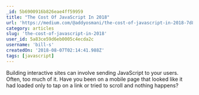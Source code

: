 ```yaml
---
_id: 5b6900916b826eae4ff59959
title: "The Cost Of JavaScript In 2018"
url: 'https://medium.com/@addyosmani/the-cost-of-javascript-in-2018-7d8950fbb5d4'
category: articles
slug: 'the-cost-of-javascript-in-2018'
user_id: 5a83ce59d6eb0005c4ecda2c
username: 'bill-s'
createdOn: '2018-08-07T02:14:41.988Z'
tags: [javascript]
---
```


Building interactive sites can involve sending JavaScript to your users. Often, too much of it. Have you been on a mobile page that looked like it had loaded only to tap on a link or tried to scroll and nothing happens?


